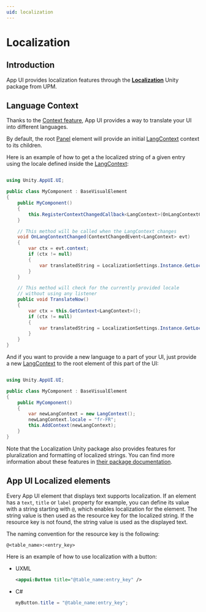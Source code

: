 ```yaml
---
uid: localization
---
```


# Localization

## Introduction

App UI provides localization features through the [**Localization**](https://docs.unity3d.com/Packages/com.unity.localization@1.4/manual/index.html) 
Unity package from UPM.

## Language Context

Thanks to the [Context feature](xref:contexts), App UI provides a way to translate your UI into different languages.

By default, the root [Panel](xref:Unity.AppUI.UI.Panel) element will provide an initial [LangContext](xref:Unity.AppUI.Core.LangContext) context to its children.

Here is an example of how to get a the localized string of a given entry using the locale defined inside the [LangContext](xref:Unity.AppUI.Core.LangContext):

```csharp

using Unity.AppUI.UI;

public class MyComponent : BaseVisualElement
{
    public MyComponent()
    {
        this.RegisterContextChangedCallback<LangContext>(OnLangContextChanged);
    }

    // This method will be called when the LangContext changes
    void OnLangContextChanged(ContextChangedEvent<LangContext> evt)
    {
        var ctx = evt.context;
        if (ctx != null)
        {
            var translatedString = LocalizationSettings.Instance.GetLocalizedString("table_name", "entry_key", ctx.locale);
        }
    }

    // This method will check for the currently provided locale
    // without using any listener
    public void TranslateNow()
    {
        var ctx = this.GetContext<LangContext>();
        if (ctx != null)
        {
            var translatedString = LocalizationSettings.Instance.GetLocalizedString("table_name", "entry_key", ctx.locale);
        }
    }
}

```

And if you want to provide a new language to a part of your UI, just provide a new [LangContext](xref:Unity.AppUI.Core.LangContext) to the root element of this part of the UI:

```csharp

using Unity.AppUI.UI;

public class MyComponent : BaseVisualElement
{
    public MyComponent()
    {
        var newLangContext = new LangContext();
        newLangContext.locale = "fr-FR";
        this.AddContext(newLangContext);
    }
}

```

Note that the Localization Unity package also provides features for pluralization and formatting of localized strings.
You can find more information about these features in [their package documentation](https://docs.unity3d.com/Packages/com.unity.localization@1.4/manual/index.html).

## App UI Localized elements

Every App UI element that displays text supports localization.
If an element has a `text`, `title` or `label` property for example, you can define its value with a string starting with `@`,
which enables localization for the element. The string value is then used as the resource key for the localized string.
If the resource key is not found, the string value is used as the displayed text.

The naming convention for the resource key is the following:

```
@<table_name>:<entry_key>
```

Here is an example of how to use localization with a button:

* UXML
  ```xml
  <appui:Button title="@table_name:entry_key" />
  ```

* C#
  ```csharp
  myButton.title = "@table_name:entry_key";
  ```

